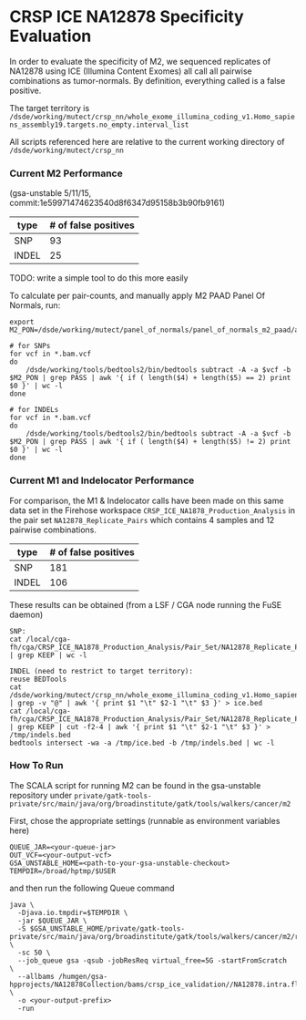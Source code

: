 # CRSP ICE NA12878 Specificity Evaluation

In order to evaluate the specificity of M2, we sequenced replicates of NA12878 using ICE (Illumina Content Exomes) all call all pairwise combinations as tumor-normals.  By definition, everything called is a false positive.

The target territory is ```/dsde/working/mutect/crsp_nn/whole_exome_illumina_coding_v1.Homo_sapiens_assembly19.targets.no_empty.interval_list```

All scripts referenced here are relative to the current working directory of ```
/dsde/working/mutect/crsp_nn```

### Current M2 Performance

(gsa-unstable 5/11/15, commit:1e59971474623540d8f6347d95158b3b90fb9161)

| type | # of false positives |
|------|----------------------|
|SNP|93|
|INDEL|25|


TODO: write a simple tool to do this more easily

To calculate per pair-counts, and manually apply M2 PAAD Panel Of Normals, run:
```
export M2_PON=/dsde/working/mutect/panel_of_normals/panel_of_normals_m2_paad/agilent_hg19_m2_paad_149_normal_panel.vcf

# for SNPs
for vcf in *.bam.vcf 
do     
    /dsde/working/tools/bedtools2/bin/bedtools subtract -A -a $vcf -b $M2_PON | grep PASS | awk '{ if ( length($4) + length($5) == 2) print $0 }' | wc -l 
done

# for INDELs
for vcf in *.bam.vcf 
do     
    /dsde/working/tools/bedtools2/bin/bedtools subtract -A -a $vcf -b $M2_PON | grep PASS | awk '{ if ( length($4) + length($5) != 2) print $0 }' | wc -l 
done
```

### Current M1 and Indelocator Performance
For comparison, the M1 & Indelocator calls have been made on this same data set in the Firehose workspace ```CRSP_ICE_NA1878_Production_Analysis``` in the pair set ```NA12878_Replicate_Pairs``` which contains 4 samples and 12 pairwise combinations.

| type | # of false positives |
|------|----------------------|
|SNP|181|
|INDEL|106|

These results can be obtained (from a LSF / CGA node running the FuSE daemon)

```
SNP:
cat /local/cga-fh/cga/CRSP_ICE_NA1878_Production_Analysis/Pair_Set/NA12878_Replicate_Pairs/Pair/*/jobs/capture/mut/calls/latest/*.call_stats.txt | grep KEEP | wc -l

INDEL (need to restrict to target territory):
reuse BEDTools
cat /dsde/working/mutect/crsp_nn/whole_exome_illumina_coding_v1.Homo_sapiens_assembly19.targets.no_empty.interval_list | grep -v "@" | awk '{ print $1 "\t" $2-1 "\t" $3 }' > ice.bed
cat /local/cga-fh/cga/CRSP_ICE_NA1878_Production_Analysis/Pair_Set/NA12878_Replicate_Pairs/Pair/*/jobs/capture/indel/maflite/latest/*.full.maf | grep KEEP | cut -f2-4 | awk '{ print $1 "\t" $2-1 "\t" $3 }' > /tmp/indels.bed
bedtools intersect -wa -a /tmp/ice.bed -b /tmp/indels.bed | wc -l
```


### How To Run
The SCALA script for running M2 can be found in the gsa-unstable repository under ```private/gatk-tools-private/src/main/java/org/broadinstitute/gatk/tools/walkers/cancer/m2```

First, chose the appropriate settings (runnable as environment variables here)
```
QUEUE_JAR=<your-queue-jar>
OUT_VCF=<your-output-vcf>
GSA_UNSTABLE_HOME=<path-to-your-gsa-unstable-checkout>
TEMPDIR=/broad/hptmp/$USER
```

and then run the following Queue command
```
java \
  -Djava.io.tmpdir=$TEMPDIR \
  -jar $QUEUE_JAR \
  -S $GSA_UNSTABLE_HOME/private/gatk-tools-private/src/main/java/org/broadinstitute/gatk/tools/walkers/cancer/m2/run_M2_ICE_NN.scala \
  -sc 50 \
  --job_queue gsa -qsub -jobResReq virtual_free=5G -startFromScratch  \
  --allbams /humgen/gsa-hpprojects/NA12878Collection/bams/crsp_ice_validation//NA12878.intra.flowcell.replicate.bam_list \
  -o <your-output-prefix>
  -run
```
